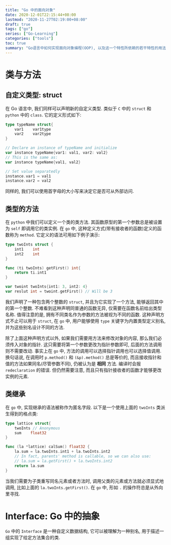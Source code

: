 ```yaml
---
title: "Go 中的面向对象"
date: 2020-12-01T22:15:44+08:00
lastmod: "2020-11-27T02:19:00+08:00"
draft: true
tags: ["go"]
series: ["Go-Learning"]
categories: ["tools"]
toc: true
summary: "Go语言中如何实现面向对象编程(OOP), 以及这一个特性所依赖的若干特性的用法. 主要包括 struct, interface 等"
---
```


# 类与方法

## 自定义类型: struct

在 Go 语言中, 我们同样可以声明新的自定义类型. 类似于 `C` 中的 `struct` 和 `python` 中的 `class`. 它的定义形式如下:

```go
type typeName struct{
    var1    var1type
    var2    var2type
}

// Declare an instance of typeName and initialize
var instance typeName{var1: val1, var2: val2}
// This is the same as:
var instance typeName{val1, val2}

// Set value separatedly
instance.var1 = val1
instance.var2 = val2
```

同样的, 我们可以使用首字母的大小写来决定它是否可从外部访问. 

## 类型的方法

在 `python` 中我们可以定义一个类的类方法. 其函数原型的第一个参数总是被设置为 `self` 即调用它的类实例. 在 `go` 中, 这种定义方式(带有接收者的函数)定义的函数称为 `method`. 它定义的语法可用如下例子演示:

```go
type twoInts struct {
    int1    int
    int2    int
}

func (ti twoInts) getFirst() int{
    return ti.int1
}

var twoint twoInts{int1: 3, int2: 4}
var reslut int = twoint.getFirst() // Will be 3
```

我们声明了一种包含两个整数的 `struct`, 并且为它实现了一个方法, 能够返回其中的第一个整数. 不难看到这种声明同普通的函数无异, 仅需要在函数名前给出类型名称. 值得注意的是, 拥有不同类名作为参数的方法被视为不同的函数. 这种声明方式不止可以用于 `struct`, 在 `go` 中, 用户能够使用 `type` 关键字为内置类型定义别名, 并为这些别名设计不同的方法. 

除了上面这种声明方式以外, 如果我们需要用方法来修改对象的内容, 那么我们必须传入对象的指针. 这只需要将第一个参数更改为指针参数即可, 后面的方法调用则不需要改动. 事实上在 `go` 中, 方法的调用可以选择指针调用也可以选择值调用. 换句话说, 在调用时 `p.method()` 和 `(&p).method()` 总是等价的, 而且接收指针和值的方法如果同名(尽管参数不同), 仍被认为是 **相同** 方法. 编译时会报 `redeclaration` 的错误. 但仍然需要注意, 而且只有指针接收者的函数才能够更改实例的元素.

## 类继承

在 `go` 中, 实现继承的语法被称作为匿名字段. 以下是一个使用上面的 `twoInts` 类派生得到的格点类:

```go
type lattice struct{
    twoInts // Anonymous
    sum    float32
}

func (la *lattice) calSum() float32 {
    la.sum = la.twoInts.int1 + la.twoInts.int2
    // In fact, parents' method is callable, so we can also use:
    // la.sum = la.getFirst() + la.twoInts.int2
    return la.sum
}
```

当我们需要为子类重写同名元素或者方法时, 调用父类的元素或方法就必须显式地调用, 比如上面的 `la.twoInts.getFirst()`. 在 `go` 中, 形如 `.` 的操作符总是从外向里寻找.

# Interface: Go 中的抽象

`Go` 中的 `Interface` 是一种自定义数据结构, 它可以被理解为一种别名, 用于描述一组实现了给定方法集合的类. 